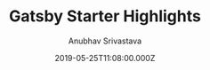---
title: Gatsby Starter Highlights
github: https://github.com/anubhavsrivastava/gatsby-starter-highlights
demo: https://anubhavsrivastava.github.io/gatsby-starter-highlights/
author: Anubhav Srivastava
ssg:
  - Gatsby
cms:
  - Markdown
date: 2019-05-25T11:08:00.000Z
description: Gatsby.js V2 starter template based on highlights by HTML5 UP
draft: true
publish_date: '2019-05-25T11:08:00Z'
update_date: '2022-01-13T09:40:56Z'
github_star: 15
github_fork: 12
---